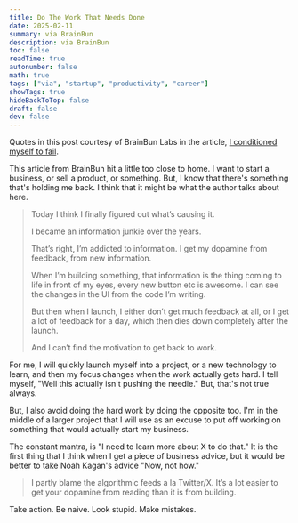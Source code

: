 ```yaml
---
title: Do The Work That Needs Done
date: 2025-02-11
summary: via BrainBun
description: via BrainBun
toc: false
readTime: true
autonumber: false
math: true
tags: ["via", "startup", "productivity", "career"]
showTags: true
hideBackToTop: false
draft: false
dev: false
---
```

Quotes in this post courtesy of BrainBun Labs in the article, [I conditioned myself to fail](https://www.brainbun.com/blog/i-conditioned-myself-to-fail?utm_source=pocket_shared).

This article from BrainBun hit a little too close to home. I want to start a business, or sell a product, or something. But, I know that there's something that's holding me back. I think that it might be what the author talks about here.

>Today I think I finally figured out what’s causing it.
>
>I became an information junkie over the years.
>
>That’s right, I’m addicted to information. I get my dopamine from feedback, from new information.
>
>When I’m building something, that information is the thing coming to life in front of my eyes, every new button etc is awesome. I can see the changes in the UI from the code I’m writing.
>
>But then when I launch, I either don’t get much feedback at all, or I get a lot of feedback for a day, which then dies down completely after the launch.
>
>And I can’t find the motivation to get back to work.

For me, I will quickly launch myself into a project, or a new technology to learn, and then my focus changes when the work actually gets hard. I tell myself, "Well this actually isn't pushing the needle." But, that's not true always. 

But, I also avoid doing the hard work by doing the opposite too. I'm in the middle of a larger project that I will use as an excuse to put off working on something that would actually start my business.

The constant mantra, is "I need to learn more about X to do that." It is the first thing that I think when I get a piece of business advice, but it would be better to take Noah Kagan's advice "Now, not how."

>I partly blame the algorithmic feeds a la Twitter/X. It’s a lot easier to get your dopamine from reading than it is from building.

Take action. Be naive. Look stupid. Make mistakes.